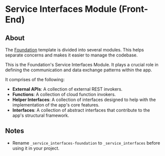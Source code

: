 # Service Interfaces Module (Front-End)

## About

The [Foundation](https://github.com/robmllze/foundation) template is divided into several modules. This helps separate concerns and makes it easier to manage the codebase.

This is the Foundation's Service Interfaces Module. It plays a crucial role in defining the communication and data exchange patterns within the app.

It comprises of the following:

- **External APIs**: A collection of external REST invokers.
- **Functions**: A collection of cloud function invokers.
- **Helper Interfaces**: A collection of interfaces designed to help with the implementation of the app's core features.
- **Interfaces**: A collection of abstract interfaces that contribute to the app's structural framework.

## Notes

- Rename `_service_interfaces-foundation` to `_service_interfaces` before using it in your project.
